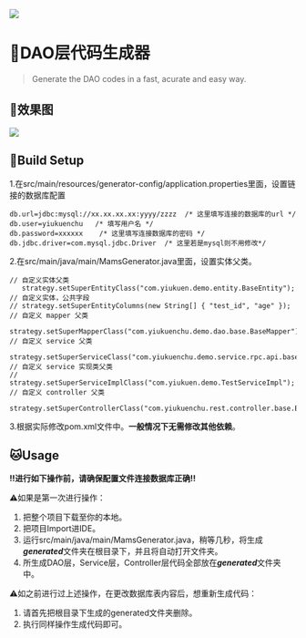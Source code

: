 ![](https://ws2.sinaimg.cn/large/006tNbRwgy1fxp1qlcah7j31c00u00xh.jpg)
   
# 🚀DAO层代码生成器

> Generate the DAO codes in a fast, acurate and easy way.

## 🍪效果图

![](https://ws4.sinaimg.cn/large/006tNbRwgy1fxp27hzfn0g30ne0e7nni.gif)
  
## 🏀Build Setup

1.在src/main/resources/generator-config/application.properties里面，设置链接的数据库配置
```
db.url=jdbc:mysql://xx.xx.xx.xx:yyyy/zzzz  /* 这里填写连接的数据库的url */
db.user=yiukuenchu   /* 填写用户名 */
db.password=xxxxxx    /* 这里填写连接数据库的密码 */
db.jdbc.driver=com.mysql.jdbc.Driver  /* 这里若是mysql则不用修改*/
```

2.在src/main/java/main/MamsGenerator.java里面，设置实体父类。
```
// 自定义实体父类
   strategy.setSuperEntityClass("com.yiukuen.demo.entity.BaseEntity");
// 自定义实体，公共字段
// strategy.setSuperEntityColumns(new String[] { "test_id", "age" });
// 自定义 mapper 父类
   strategy.setSuperMapperClass("com.yiukuenchu.demo.dao.base.BaseMapper");
// 自定义 service 父类
   strategy.setSuperServiceClass("com.yiukuenchu.demo.service.rpc.api.base.BaseService");
// 自定义 service 实现类父类
// strategy.setSuperServiceImplClass("com.yiukuen.demo.TestServiceImpl");
// 自定义 controller 父类
   strategy.setSuperControllerClass("com.yiukuenchu.rest.controller.base.BaseController");
```

3.根据实际修改pom.xml文件中<parent></parent>。**一般情况下无需修改其他依赖**。
  
## 🐱Usage

**‼️进行如下操作前，请确保配置文件连接数据库正确‼️**  
   
⚠️如果是第一次进行操作：
  
1. 把整个项目下载至你的本地。  
2. 把项目Import进IDE。  
3. 运行src/main/java/main/MamsGenerator.java，稍等几秒，将生成***generated***文件夹在根目录下，并且将自动打开文件夹。   
4. 所生成DAO层，Service层，Controller层代码全部放在***generated***文件夹中。  
   
⚠️如之前进行过上述操作，在更改数据库表内容后，想重新生成代码：
  
1. 请首先把根目录下生成的generated文件夹删除。    
2. 执行同样操作生成代码即可。

  
